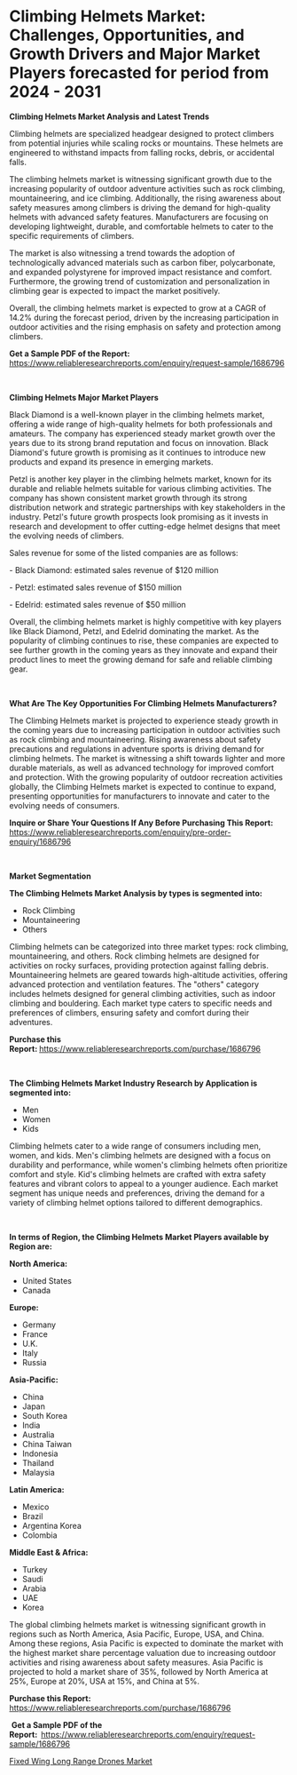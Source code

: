 <p><h1>Climbing Helmets Market: Challenges, Opportunities, and Growth Drivers and Major Market Players forecasted for period from 2024 - 2031</h1></p><p><strong>Climbing Helmets Market Analysis and Latest Trends</strong></p>
<p><p>Climbing helmets are specialized headgear designed to protect climbers from potential injuries while scaling rocks or mountains. These helmets are engineered to withstand impacts from falling rocks, debris, or accidental falls.</p><p>The climbing helmets market is witnessing significant growth due to the increasing popularity of outdoor adventure activities such as rock climbing, mountaineering, and ice climbing. Additionally, the rising awareness about safety measures among climbers is driving the demand for high-quality helmets with advanced safety features. Manufacturers are focusing on developing lightweight, durable, and comfortable helmets to cater to the specific requirements of climbers.</p><p>The market is also witnessing a trend towards the adoption of technologically advanced materials such as carbon fiber, polycarbonate, and expanded polystyrene for improved impact resistance and comfort. Furthermore, the growing trend of customization and personalization in climbing gear is expected to impact the market positively.</p><p>Overall, the climbing helmets market is expected to grow at a CAGR of 14.2% during the forecast period, driven by the increasing participation in outdoor activities and the rising emphasis on safety and protection among climbers.</p></p>
<p><strong>Get a Sample PDF of the Report:&nbsp;</strong> <a href="https://www.reliableresearchreports.com/enquiry/request-sample/1686796">https://www.reliableresearchreports.com/enquiry/request-sample/1686796</a></p>
<p>&nbsp;</p>
<p><strong>Climbing Helmets Major Market Players</strong></p>
<p><p>Black Diamond is a well-known player in the climbing helmets market, offering a wide range of high-quality helmets for both professionals and amateurs. The company has experienced steady market growth over the years due to its strong brand reputation and focus on innovation. Black Diamond's future growth is promising as it continues to introduce new products and expand its presence in emerging markets.</p><p>Petzl is another key player in the climbing helmets market, known for its durable and reliable helmets suitable for various climbing activities. The company has shown consistent market growth through its strong distribution network and strategic partnerships with key stakeholders in the industry. Petzl's future growth prospects look promising as it invests in research and development to offer cutting-edge helmet designs that meet the evolving needs of climbers.</p><p>Sales revenue for some of the listed companies are as follows:</p><p>- Black Diamond: estimated sales revenue of $120 million</p><p>- Petzl: estimated sales revenue of $150 million</p><p>- Edelrid: estimated sales revenue of $50 million</p><p>Overall, the climbing helmets market is highly competitive with key players like Black Diamond, Petzl, and Edelrid dominating the market. As the popularity of climbing continues to rise, these companies are expected to see further growth in the coming years as they innovate and expand their product lines to meet the growing demand for safe and reliable climbing gear.</p></p>
<p>&nbsp;</p>
<p><strong>What Are The Key Opportunities For Climbing Helmets Manufacturers?</strong></p>
<p><p>The Climbing Helmets market is projected to experience steady growth in the coming years due to increasing participation in outdoor activities such as rock climbing and mountaineering. Rising awareness about safety precautions and regulations in adventure sports is driving demand for climbing helmets. The market is witnessing a shift towards lighter and more durable materials, as well as advanced technology for improved comfort and protection. With the growing popularity of outdoor recreation activities globally, the Climbing Helmets market is expected to continue to expand, presenting opportunities for manufacturers to innovate and cater to the evolving needs of consumers.</p></p>
<p><strong>Inquire or Share Your Questions If Any Before Purchasing This Report:</strong> <a href="https://www.reliableresearchreports.com/enquiry/pre-order-enquiry/1686796">https://www.reliableresearchreports.com/enquiry/pre-order-enquiry/1686796</a></p>
<p>&nbsp;</p>
<p><strong>Market Segmentation</strong></p>
<p><strong>The Climbing Helmets Market Analysis by types is segmented into:</strong></p>
<p><ul><li>Rock Climbing</li><li>Mountaineering</li><li>Others</li></ul></p>
<p><p>Climbing helmets can be categorized into three market types: rock climbing, mountaineering, and others. Rock climbing helmets are designed for activities on rocky surfaces, providing protection against falling debris. Mountaineering helmets are geared towards high-altitude activities, offering advanced protection and ventilation features. The "others" category includes helmets designed for general climbing activities, such as indoor climbing and bouldering. Each market type caters to specific needs and preferences of climbers, ensuring safety and comfort during their adventures.</p></p>
<p><strong>Purchase this Report:&nbsp;</strong><a href="https://www.reliableresearchreports.com/purchase/1686796">https://www.reliableresearchreports.com/purchase/1686796</a></p>
<p>&nbsp;</p>
<p><strong>The Climbing Helmets Market Industry Research by Application is segmented into:</strong></p>
<p><ul><li>Men</li><li>Women</li><li>Kids</li></ul></p>
<p><p>Climbing helmets cater to a wide range of consumers including men, women, and kids. Men's climbing helmets are designed with a focus on durability and performance, while women's climbing helmets often prioritize comfort and style. Kid's climbing helmets are crafted with extra safety features and vibrant colors to appeal to a younger audience. Each market segment has unique needs and preferences, driving the demand for a variety of climbing helmet options tailored to different demographics.</p></p>
<p>&nbsp;</p>
<p><strong>In terms of Region, the Climbing Helmets Market Players available by Region are:</strong></p>
<p>
    <p> <strong> North America: </strong>
        <ul>
            <li>United States</li>
            <li>Canada</li>
        </ul>
        </p> 
    <p> <strong> Europe: </strong>
        <ul>
            <li>Germany</li>
            <li>France</li>
            <li>U.K.</li>
            <li>Italy</li>
            <li>Russia</li>
        </ul>
        </p> 
    <p> <strong> Asia-Pacific: </strong>
        <ul>
            <li>China</li>
            <li>Japan</li>
            <li>South Korea</li>
            <li>India</li>
            <li>Australia</li>
            <li>China Taiwan</li>
            <li>Indonesia</li>
            <li>Thailand</li>
            <li>Malaysia</li>
        </ul>
        </p> 
    <p> <strong> Latin America: </strong>
        <ul>
            <li>Mexico</li>
            <li>Brazil</li>
            <li>Argentina Korea</li>
            <li>Colombia</li>
        </ul>
        </p> 
    <p> <strong> Middle East & Africa: </strong>
        <ul>
            <li>Turkey</li>
            <li>Saudi</li>
            <li>Arabia</li>
            <li>UAE</li>
            <li>Korea</li>
        </ul>
    </p>
    </p>
<p><p>The global climbing helmets market is witnessing significant growth in regions such as North America, Asia Pacific, Europe, USA, and China. Among these regions, Asia Pacific is expected to dominate the market with the highest market share percentage valuation due to increasing outdoor activities and rising awareness about safety measures. Asia Pacific is projected to hold a market share of 35%, followed by North America at 25%, Europe at 20%, USA at 15%, and China at 5%.</p></p>
<p><strong>Purchase this Report: </strong><a href="https://www.reliableresearchreports.com/purchase/1686796">https://www.reliableresearchreports.com/purchase/1686796</a></p>
<p>&nbsp;<strong>Get a Sample PDF of the Report:&nbsp;&nbsp;</strong><a href="https://www.reliableresearchreports.com/enquiry/request-sample/1686796">https://www.reliableresearchreports.com/enquiry/request-sample/1686796</a></p>
<p><strong></strong></p>
<p><p><a href="https://circular-yam-9b9.notion.site/Fixed-Wing-Long-Range-Drones-Market-Size-Growth-Outlook-from-2024-to-2031-projecting-at-Market-s-T-dac663f546a3439bbbb02ff5a11fb5e3">Fixed Wing Long Range Drones Market</a></p></p>